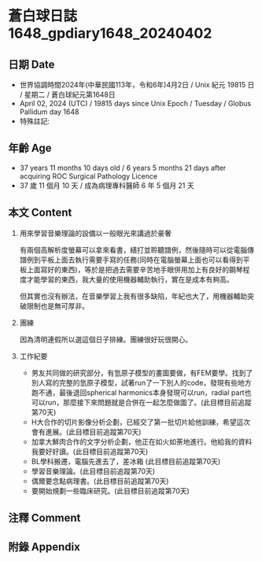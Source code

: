 [_metadata_:encoding]: - "utf-8"
[_metadata_:language]: - "zh-Hant-TW"
[_metadata_:fileformat]: - "markdown"
[_metadata_:MIME_type]: - "text/plain"
[_metadata_:markdown_version]: - "commonmark version 0.30"
[_metadata_:markdown_spec]: - "https://spec.commonmark.org/0.30/"

# 蒼白球日誌1648_gpdiary1648_20240402 #

## 日期 Date ##

* 世界協調時間2024年(中華民國113年，令和6年)4月2日 / Unix 紀元 19815 日 / 星期二 / 蒼白球紀元第1648日
* April 02, 2024 (UTC) / 19815 days since Unix Epoch / Tuesday / Globus Pallidum day 1648
* 特殊註記:

## 年齡 Age ##

* 37 years 11 months 10 days old / 6 years 5 months 21 days after acquiring ROC Surgical Pathology Licence
* 37 歲 11 個月 10 天 / 成為病理專科醫師 6 年 5 個月 21 天

## 本文 Content ##

1. 用來學習音樂理論的設備以一般眼光來講過於豪奢

    有兩個高解析度螢幕可以拿來看書，繕打並聆聽譜例，然後隨時可以從電腦傳譜例到平板上面去執行需要手寫的任務(同時在電腦螢幕上面也可以看得到平板上面寫好的東西)，等於是把過去需要辛苦地手眼併用加上有良好的鋼琴程度才能學習的東西，我大量的使用機器輔助執行，實在是成本有夠高。

    但其實也沒有辦法，在音樂學習上我有很多缺陷，年紀也大了，用機器輔助突破限制也是無可厚非。

2. 團練

    因為清明連假所以選這個日子排練。團練很好玩很開心。
    
2. 工作紀要

    - 男友共同做的研究部分，有氫原子模型的畫圖要做，有FEM要學。找到了別人寫的完整的氫原子模型，試著run了一下別人的code，發現有些地方跑不通，最後退回spherical harmonics本身發現可以run，radial part也可以run，那麼接下來問題就是合併在一起怎麼做圖了。(此目標目前追蹤第70天)
   - H大合作的切片影像分析企劃，已經交了第一批切片給他訓練，希望這次會有進展。(此目標目前追蹤第70天)
   - 加拿大鮮肉合作的文字分析企劃，他正在如火如荼地進行。他給我的資料我要好好讀。(此目標目前追蹤第70天)
   - BL學科搬遷，電腦先進去了，差冰箱 (此目標目前追蹤第70天)
   - 學習音樂理論。(此目標目前追蹤第70天)
   - 偶爾要念點病理書。(此目標目前追蹤第70天)
   - 要開始規劃一些臨床研究。(此目標目前追蹤第70天)


## 注釋 Comment ##


## 附錄 Appendix ##

